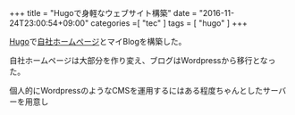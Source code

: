 +++
title = "Hugoで身軽なウェブサイト構築"
date = "2016-11-24T23:00:54+09:00"
categories =[ "tec" ]
tags = [ "hugo" ]
+++

[Hugo](https://gohugo.io/)で[自社ホームページ](http://kikudai.com/)とマイBlogを構築した。

自社ホームページは大部分を作り変え、ブログはWordpressから移行となった。

個人的にWordpressのようなCMSを運用するにはある程度ちゃんとしたサーバーを用意し
